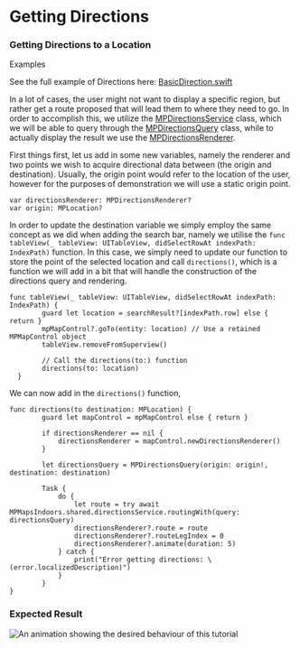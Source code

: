 # Getting Directions

### Getting Directions to a Location[​](https://docs.mapsindoors.com/getting-started/ios/v4/directions#getting-directions-to-a-location) <a href="#getting-directions-to-a-location" id="getting-directions-to-a-location"></a>

Examples

See the full example of Directions here: [BasicDirection.swift](https://github.com/MapsPeople/MapsIndoorsSDK-iOS-Examples/blob/main/MapsIndoorsSDK-iOS-Examples/Getting%20Started/BasicDirection.swift)

In a lot of cases, the user might not want to display a specific region, but rather get a route proposed that will lead them to where they need to go. In order to accomplish this, we utilize the [MPDirectionsService](https://app.mapsindoors.com/mapsindoors/reference/ios/v4-doc/documentation/mapsindoors/mpdirectionsservice) class, which we will be able to query through the [MPDirectionsQuery](https://app.mapsindoors.com/mapsindoors/reference/ios/v4-doc/documentation/mapsindoors/mpdirectionsquery) class, while to actually display the result we use the [MPDirectionsRenderer](https://app.mapsindoors.com/mapsindoors/reference/ios/v4-doc/documentation/mapsindoors/mpdirectionsrenderer).

First things first, let us add in some new variables, namely the renderer and two points we wish to acquire directional data between (the origin and destination). Usually, the origin point would refer to the location of the user, however for the purposes of demonstration we will use a static origin point.

```
var directionsRenderer: MPDirectionsRenderer?
var origin: MPLocation?
```

In order to update the destination variable we simply employ the same concept as we did when adding the search bar, namely we utilise the `func tableView(_ tableView: UITableView, didSelectRowAt indexPath: IndexPath)` function. In this case, we simply need to update our function to store the point of the selected location and call `directions()`, which is a function we will add in a bit that will handle the construction of the directions query and rendering.

```
func tableView(_ tableView: UITableView, didSelectRowAt indexPath: IndexPath) {
        guard let location = searchResult?[indexPath.row] else { return }
        mpMapControl?.goTo(entity: location) // Use a retained MPMapControl object
        tableView.removeFromSuperview()
        
        // Call the directions(to:) function
        directions(to: location)
  }
```

We can now add in the `directions()` function,

```
func directions(to destination: MPLocation) {
        guard let mapControl = mpMapControl else { return }
        
        if directionsRenderer == nil {
            directionsRenderer = mapControl.newDirectionsRenderer()
        }
        
        let directionsQuery = MPDirectionsQuery(origin: origin!, destination: destination)
        
        Task {
            do {
                let route = try await MPMapsIndoors.shared.directionsService.routingWith(query: directionsQuery)
                directionsRenderer?.route = route
                directionsRenderer?.routeLegIndex = 0
                directionsRenderer?.animate(duration: 5)
            } catch {
                print("Error getting directions: \(error.localizedDescription)")
            }
        }
}
```

### Expected Result[​](https://docs.mapsindoors.com/getting-started/ios/v4/directions#expected-result) <a href="#expected-result" id="expected-result"></a>

![An animation showing the desired behaviour of this tutorial](https://docs.mapsindoors.com/img/getting-started/ios\_directions.gif)
